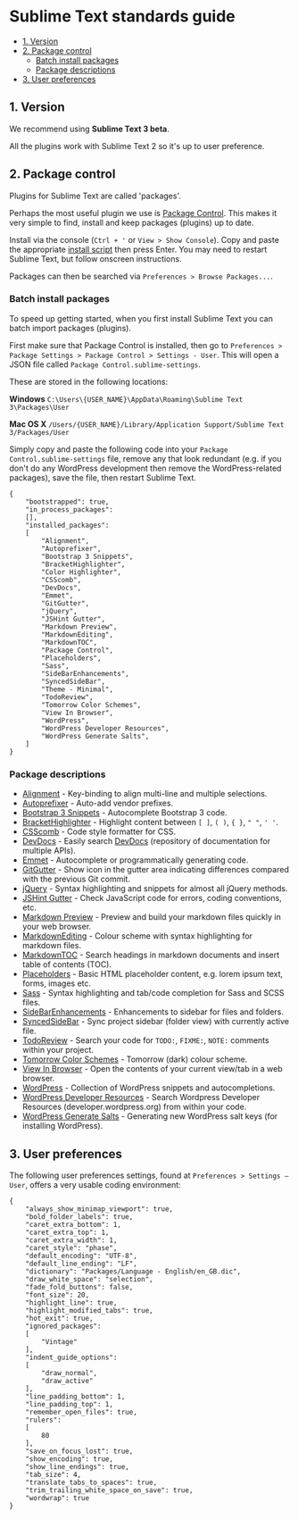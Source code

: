 # Sublime Text standards guide

<!-- MarkdownTOC -->

- [1. Version](#1-version)
- [2. Package control](#2-package-control)
	- [Batch install packages](#batch-install-packages)
	- [Package descriptions](#package-descriptions)
- [3. User preferences](#3-user-preferences)

<!-- /MarkdownTOC -->




## 1. Version

We recommend using **Sublime Text 3 beta**.

All the plugins work with Sublime Text 2 so it's up to user preference.




## 2. Package control

Plugins for Sublime Text are called 'packages'.

Perhaps the most useful plugin we use is [Package Control](https://packagecontrol.io/). This makes it very simple to find, install and keep packages (plugins) up to date.

Install via the console (`Ctrl + '` or `View > Show Console`). Copy and paste the appropriate [install script](https://packagecontrol.io/installation) then press Enter. You may need to restart Sublime Text, but follow onscreen instructions.

Packages can then be searched via `Preferences > Browse Packages...`.


### Batch install packages

To speed up getting started, when you first install Sublime Text you can batch import packages (plugins).

First make sure that Package Control is installed, then go to `Preferences > Package Settings > Package Control > Settings - User`. This will open a JSON file called `Package Control.sublime-settings`.

These are stored in the following locations:

**Windows**
`C:\Users\{USER_NAME}\AppData\Roaming\Sublime Text 3\Packages\User`

**Mac OS X**
`/Users/{USER_NAME}/Library/Application Support/Sublime Text 3/Packages/User`

Simply copy and paste the following code into your `Package Control.sublime-settings` file, remove any that look redundant (e.g. if you don't do any WordPress development then remove the WordPress-related packages), save the file, then restart Sublime Text.

	{
		"bootstrapped": true,
		"in_process_packages":
		[],
		"installed_packages":
		[
			"Alignment",
			"Autoprefixer",
			"Bootstrap 3 Snippets",
			"BracketHighlighter",
			"Color Highlighter",
			"CSScomb",
			"DevDocs",
			"Emmet",
			"GitGutter",
			"jQuery",
			"JSHint Gutter",
			"Markdown Preview",
			"MarkdownEditing",
			"MarkdownTOC",
			"Package Control",
			"Placeholders",
			"Sass",
			"SideBarEnhancements",
			"SyncedSideBar",
			"Theme - Minimal",
			"TodoReview",
			"Tomorrow Color Schemes",
			"View In Browser",
			"WordPress",
			"WordPress Developer Resources",
			"WordPress Generate Salts",
		]
	}


### Package descriptions

* [Alignment](https://packagecontrol.io/packages/Alignment) - Key-binding to align multi-line and multiple selections.
* [Autoprefixer](https://packagecontrol.io/packages/Autoprefixer) - Auto-add vendor prefixes.
* [Bootstrap 3 Snippets](https://packagecontrol.io/packages/Bootstrap%203%20Snippets) - Autocomplete Bootstrap 3 code.
* [BracketHighlighter](https://packagecontrol.io/packages/BracketHighlighter) - Highlight content between `[ ]`, `( )`, `{ }`, `" "`, `' '`.
* [CSScomb](https://packagecontrol.io/packages/CSScomb) - Code style formatter for CSS.
* [DevDocs](https://packagecontrol.io/packages/DevDocs) - Easily search [DevDocs](http://devdocs.io/) (repository of documentation for multiple APIs).
* [Emmet](https://packagecontrol.io/packages/Emmet) - Autocomplete or programmatically generating code.
* [GitGutter](https://packagecontrol.io/packages/GitGutter) - Show icon in the gutter area indicating differences compared with the previous Git commit.
* [jQuery](https://packagecontrol.io/packages/jQuery) - Syntax highlighting and snippets for almost all jQuery methods.
* [JSHint Gutter](https://packagecontrol.io/packages/JSHint%20Gutter) - Check JavaScript code for errors, coding conventions, etc.
* [Markdown Preview](https://packagecontrol.io/packages/Markdown%20Preview) - Preview and build your markdown files quickly in your web browser.
* [MarkdownEditing](https://packagecontrol.io/packages/MarkdownEditing) - Colour scheme with syntax highlighting for markdown files.
* [MarkdownTOC](https://packagecontrol.io/packages/MarkdownTOC) - Search headings in markdown documents and insert table of contents (TOC).
* [Placeholders](https://packagecontrol.io/packages/Placeholders) - Basic HTML placeholder content, e.g. lorem ipsum text, forms, images etc.
* [Sass](https://packagecontrol.io/packages/Sass) - Syntax highlighting and tab/code completion for Sass and SCSS files.
* [SideBarEnhancements](https://packagecontrol.io/packages/SideBarEnhancements) - Enhancements to sidebar for files and folders.
* [SyncedSideBar](https://packagecontrol.io/packages/SyncedSideBar) - Sync project sidebar (folder view) with currently active file.
* [TodoReview](https://packagecontrol.io/packages/TodoReview) - Search your code for `TODO:`, `FIXME:`, `NOTE:` comments within your project.
* [Tomorrow Color Schemes](https://packagecontrol.io/packages/Tomorrow%20Color%20Schemes) - Tomorrow (dark) colour scheme.
* [View In Browser](https://packagecontrol.io/packages/View%20In%20Browser) - Open the contents of your current view/tab in a web browser.
* [WordPress](https://packagecontrol.io/packages/WordPress) - Collection of WordPress snippets and autocompletions.
* [WordPress Developer Resources](https://packagecontrol.io/packages/WordPress%20Developer%20Resources) - Search Wordpress Developer Resources (developer.wordpress.org) from within your code.
* [WordPress Generate Salts](https://packagecontrol.io/packages/WordPress%20Generate%20Salts) - Generating new WordPress salt keys (for installing WordPress).




## 3. User preferences

The following user preferences settings, found at `Preferences > Settings — User`, offers a very usable coding environment:

```
{
	"always_show_minimap_viewport": true,
	"bold_folder_labels": true,
	"caret_extra_bottom": 1,
	"caret_extra_top": 1,
	"caret_extra_width": 1,
	"caret_style": "phase",
	"default_encoding": "UTF-8",
	"default_line_ending": "LF",
	"dictionary": "Packages/Language - English/en_GB.dic",
	"draw_white_space": "selection",
	"fade_fold_buttons": false,
	"font_size": 20,
	"highlight_line": true,
	"highlight_modified_tabs": true,
	"hot_exit": true,
	"ignored_packages":
	[
		"Vintage"
	],
	"indent_guide_options":
	[
		"draw_normal",
		"draw_active"
	],
	"line_padding_bottom": 1,
	"line_padding_top": 1,
	"remember_open_files": true,
	"rulers":
	[
		80
	],
	"save_on_focus_lost": true,
	"show_encoding": true,
	"show_line_endings": true,
	"tab_size": 4,
	"translate_tabs_to_spaces": true,
	"trim_trailing_white_space_on_save": true,
	"wordwrap": true
}
```

